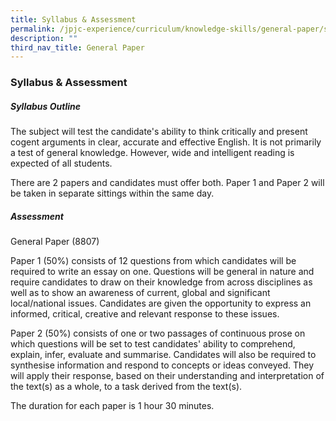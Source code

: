 ```yaml
---
title: Syllabus & Assessment
permalink: /jpjc-experience/curriculum/knowledge-skills/general-paper/syllabus-and-assessment/
description: ""
third_nav_title: General Paper
---
```

### **Syllabus & Assessment**
##### **Syllabus Outline**
The subject will test the candidate's ability to think critically and present cogent arguments in clear, accurate and effective English. It is not primarily a test of general knowledge. However, wide and intelligent reading is expected of all students.

There are 2 papers and candidates must offer both. Paper 1 and Paper 2 will be taken in separate sittings within the same day.

##### **Assessment**
General Paper (8807)

Paper 1 (50%) consists of 12 questions from which candidates will be required to write an essay on one. Questions will be general in nature and require candidates to draw on their knowledge from across disciplines as well as to show an awareness of current, global and significant local/national issues. Candidates are given the opportunity to express an informed, critical, creative and relevant response to these issues.

Paper 2 (50%) consists of one or two passages of continuous prose on which questions will be set to test candidates' ability to comprehend, explain, infer, evaluate and summarise. Candidates will also be required to synthesise information and respond to concepts or ideas conveyed. They will apply their response, based on their understanding and interpretation of the text(s) as a whole, to a task derived from the text(s).

The duration for each paper is 1 hour 30 minutes.